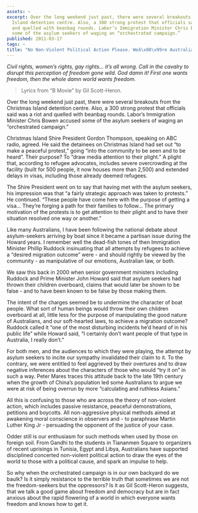 ```yaml
---
assets: ~
excerpt: Over the long weekend just past, there were several breakouts from the Christmas
  Island detention centre. Also, a 300 strong protest that officials said was a riot
  and quelled with beanbag rounds. Labor’s Immigration Minister Chris Bowen accused
  some of the asylum seekers of waging an “orchestrated campaign.”
published: 2011-03-17
tags: ~
title: "No Non-Violent Political Action Please. Weâ\x80\x99re Australian"
---
```

*Civil rights, women’s rights, gay rights… it’s all wrong. Call in the
cavalry to disrupt this perception of freedom gone wild. God damn it!
First one wants freedom, then the whole damn world wants freedom.*

> Lyrics from “B Movie” by Gil Scott-Heron.

Over the long weekend just past, there were several breakouts
from the Christmas Island detention centre. Also, a 300 strong protest
that officials said was a riot and quelled with beanbag rounds. Labor’s
Immigration Minister Chris Bowen accused some of the asylum seekers of
waging an “orchestrated campaign.”

Christmas Island Shire President Gordon Thompson, speaking on ABC radio,
agreed. He said the detainees on Christmas Island had set out “to make a
peaceful protest,” going “into the community to be seen and to be
heard”. Their purpose? To “draw media attention to their plight.” A
plight that, according to refugee advocates, includes severe
overcrowding at the facility (built for 500 people, it now houses more
than 2,500) and extended delays in visas, including those already deemed
refugees.

The Shire President went on to say that having met with the asylum
seekers, his impression was that “a fairly strategic approach was taken
to protests.” He continued. “These people have come here with the
purpose of getting a visa… They’re forging a path for their families to
follow… The primary motivation of the protests is to get attention to
their plight and to have their situation resolved one way or another.”

Like many Australians, I have been following the national debate about
asylum-seekers arriving by boat since it became a partisan issue during
the Howard years. I remember well the dead-fish tones of then
Immigration Minister Phillip Ruddock insinuating that all attempts by
refugees to achieve a “desired migration outcome” were - and should
rightly be viewed by the community - as manipulative of our emotions,
Australian law, or both.

We saw this back in 2000 when senior government ministers including
Ruddock and Prime Minister John Howard said that asylum seekers had
thrown their children overboard, claims that would later be shown to be
false - and to have been known to be false by those making them.

The intent of the charges seemed be to undermine the character of boat
people. What sort of human beings would throw their own children
overboard at all, little less for the purpose of manipulating the good
nature of Australians, and our soft-hearted laws, to achieve a migration
outcome? Ruddock called it “one of the most disturbing incidents he’d
heard of in his public life” while Howard said, “I certainly don’t want
people of that type in Australia, I really don’t.”

For both men, and the audiences to which they were playing, the attempt
by asylum seekers to incite our sympathy invalidated their claim to it.
To the contrary, we were entitled to feel aggrieved by their overtures
and to draw negative inferences about the characters of those who would
“try it on” in such a way. Peter Mares traces this attitude back to the
late 19th century when the growth of China’s population led some
Australians to argue we were at risk of being overrun by more
“calculating and ruthless Asians.”

All this is confusing to those who are across the theory of non-violent
action, which includes passive resistance, peaceful demonstrations,
petitions and boycotts. All non-aggressive physical methods aimed at
awakening moral conscience in observers and - to paraphrase Martin
Luther King Jr - persuading the opponent of the justice of your case.

Odder still is our enthusiasm for such methods when used by those on
foreign soil. From Gandhi to the students in Tiananmen Square to
organizers of recent uprisings in Tunisia, Egypt and Libya, Australians
have supported disciplined concerted non-violent political action to
draw the eyes of the world to those with a political cause, and spark an
impulse to help.

So why when the orchestrated campaign is in our own backyard do we
baulk? Is it simply resistance to the terrible truth that sometimes we
are not the freedom-seekers but the oppressors? Is it as Gil Scott-Heron
suggests, that we talk a good game about freedom and democracy but are
in fact anxious about the rapid flowering of a world in which everyone
wants freedom and knows how to get it.